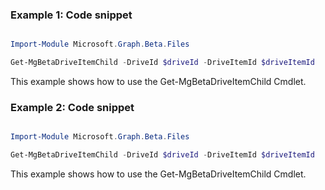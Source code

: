 ### Example 1: Code snippet

```powershell

Import-Module Microsoft.Graph.Beta.Files

Get-MgBetaDriveItemChild -DriveId $driveId -DriveItemId $driveItemId

```
This example shows how to use the Get-MgBetaDriveItemChild Cmdlet.

### Example 2: Code snippet

```powershell

Import-Module Microsoft.Graph.Beta.Files

Get-MgBetaDriveItemChild -DriveId $driveId -DriveItemId $driveItemId

```
This example shows how to use the Get-MgBetaDriveItemChild Cmdlet.


